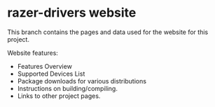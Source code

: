 # razer-drivers website

This branch contains the pages and data used for the website for this project.

Website features:

* Features Overview
* Supported Devices List
* Package downloads for various distributions
* Instructions on building/compiling.
* Links to other project pages.
